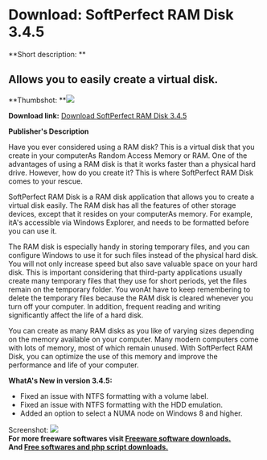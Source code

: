 # Download: SoftPerfect RAM Disk 3.4.5

**Short description: **

## Allows you to easily create a virtual disk.

  
**Thumbshot: **![](http://www.freewarefiles.com/screenshot/sftprfctramdisk_md.jpg)   
  
**Download link:** [Download SoftPerfect RAM Disk 3.4.5](http://freesoftwares.boysofts.com/SoftPerfect-RAM-Disk_program_94028.html)  
  

**Publisher's Description**  
  

Have you ever considered using a RAM disk? This is a virtual disk that you
create in your computerAs Random Access Memory or RAM. One of the advantages
of using a RAM disk is that it works faster than a physical hard drive.
However, how do you create it? This is where SoftPerfect RAM Disk comes to
your rescue.

SoftPerfect RAM Disk is a RAM disk application that allows you to create a
virtual disk easily. The RAM disk has all the features of other storage
devices, except that it resides on your computerAs memory. For example, itA's
accessible via Windows Explorer, and needs to be formatted before you can use
it.

The RAM disk is especially handy in storing temporary files, and you can
configure Windows to use it for such files instead of the physical hard disk.
You will not only increase speed but also save valuable space on your hard
disk. This is important considering that third-party applications usually
create many temporary files that they use for short periods, yet the files
remain on the temporary folder. You wonAt have to keep remembering to delete
the temporary files because the RAM disk is cleared whenever you turn off your
computer. In addition, frequent reading and writing significantly affect the
life of a hard disk.

You can create as many RAM disks as you like of varying sizes depending on the
memory available on your computer. Many modern computers come with lots of
memory, most of which remain unused. With SoftPerfect RAM Disk, you can
optimize the use of this memory and improve the performance and life of your
computer.

**WhatA's New in version 3.4.5:**

  * Fixed an issue with NTFS formatting with a volume label. 
  * Fixed an issue with NTFS formatting with the HDD emulation. 
  * Added an option to select a NUMA node on Windows 8 and higher. 

  
  
Screenshot: ![](http://www.freewarefiles.com/screenshot/sftprfctramdisk.jpg)  
**For more freeware softwares visit [Freeware software downloads.](http://freesoftwares.boysofts.com/)**   
**And [Free softwares and php script downloads.](http://www.boysofts.com/)**

